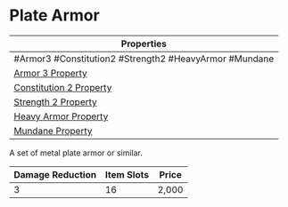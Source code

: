 # Plate Armor

| Properties                                                                      |
| ------------------------------------------------------------------------------- |
| #Armor3 #Constitution2 #Strength2 #HeavyArmor #Mundane                          |
| [Armor 3 Property](../Armor%20Properties/Armor%20X%20Property.md)               |
| [Constitution 2 Property](../Armor%20Properties/Constitution%20X%20Property.md) |
| [Strength 2 Property](../Armor%20Properties/Strength%20X%20Property.md)         |
| [Heavy Armor Property](../Armor%20Properties/Heavy%20Armor%20Property.md)       |
| [Mundane Property](../../../Material%20Properties/Mundane%20Property.md)        |
A set of metal plate armor or similar.

| Damage Reduction | Item Slots | Price |
| ---------------- | ---------- | ----- |
| 3                | 16         | 2,000 |
